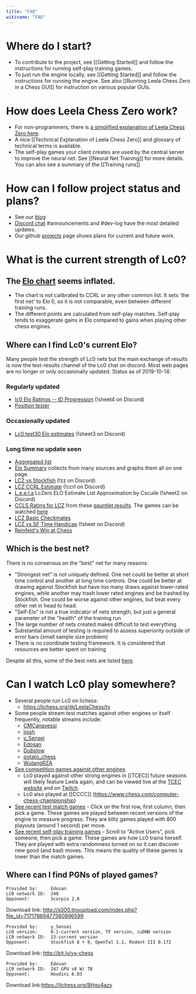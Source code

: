 ```yaml
---
title: "FAQ"
wikiname: "FAQ"
---
```

# Where do I start?
* To contribute to the project, see [[Getting Started]] and follow the instructions for running self-play training games.
* To just run the engine locally, see [[Getting Started]] and follow the instructions for running the engine. See also [[Running Leela Chess Zero in a Chess GUI]] for instruction on various popular GUIs.

# How does Leela Chess Zero work? 
* For non-programmers, there is [a simplified explanation of Leela Chess Zero here](https://github.com/LeelaChessZero/lc0/wiki/What-is-Lc0%3F-(for-non-programmers)).
* A nice [[Technical Explanation of Leela Chess Zero]] and glossary of technical terms is available.
* The self-play games your client creates are used by the central server to improve the neural net. See [[Neural Net Training]] for more details. You can also see a summary of the [[Training runs]]

# How can I follow project status and plans?
* See our [blog](https://blog.lczero.org)
* [Discord chat](https://discord.gg/pKujYxD) #announcements and #dev-log have the most detailed updates. 
* Our github [projects](https://github.com/orgs/LeelaChessZero/projects/1) page shows plans for current and future work.

# What is the current strength of Lc0?
## The [Elo chart](http://lczero.org) seems inflated.
* The chart is not calibrated to CCRL or any other common list. It sets 'the first net' to Elo 0, so it is not comparable, even between different training runs.
* The different points are calculated from self-play matches. Self-play tends to exaggerate gains in Elo compared to gains when playing other chess engines.

## Where can I find Lc0's current Elo?
Many people test the strength of Lc0 nets but the main exchange of results is now the test-results channel of the Lc0 chat on discord. Most web pages are no longer or only occasionally updated. Status as of 2019-10-14:

### Regularly updated
* [lc0 Elo Ratings -- ID Progression](https://docs.google.com/spreadsheets/d/1QxAG6XVTvvTAGlZ-kpSSvv0VuMGh7RkJjgKqgT37vMU/edit?ts=5bf04640#gid=0) (!sheet4 on Discord)
* [Position tester](https://docs.google.com/spreadsheets/d/1MeCqY05v41ojhnejrqSy2cUSfVhjYEAFbfNCn13cyH8/edit#gid=401642408)
### Occasionally updated
* [Lc0 test30 Elo estimates](https://docs.google.com/spreadsheets/d/19UL5a9I3M_TjIYwTpJQKdCi2RJHpxDD9YHnRogrwTnc/edit#gid=0) (!sheet3 on Discord)

### Long time no update seen
* [Aggregated list](https://docs.google.com/document/d/1vdmi1TJgPtYo_l-i-wDI_Ki6Hh9Ix26UbUP5HBbaquw)
* [Elo Summary](https://docs.google.com/spreadsheets/d/1Mi2qwPCK4aVNt9B8aC-HecIyLJ0BEAPvp63L59DTrY4/edit) collects from many sources and graphs them all on one page.
* [LCZ vs Stockfish](https://docs.google.com/spreadsheets/d/18UWR4FVhPi0vNwwPreu_avd9ycujGQ5ayR2LzJOWP4s) (!zz on Discord)
* [LCZ CCRL Estimate](https://docs.google.com/spreadsheets/d/1XSJiCcQpCLv0fNwrUn7jXjdkZFU63YFEWpdXv6dSSg0) (!ccrl on Discord)
* [L.e.e.l.a](https://docs.google.com/spreadsheets/d/1ZAIuHR6n-5JTxKQc0XUSx1jyUrgVEcj8DNLKA7-urBw/edit#gid=763519729) LcZero ELO Estimate List Approximation by Cscuile (!sheet2 on Discord)
* [CCLS Rating for LCZ](https://docs.google.com/spreadsheets/d/1xUO3-MDP5yMcaPzikJGgZ3K3K2ySZs_-fYA-FK4-Q1I/edit#gid=1245059886) from these [gauntlet results](https://docs.google.com/spreadsheets/d/1xUO3-MDP5yMcaPzikJGgZ3K3K2ySZs_-fYA-FK4-Q1I/edit#gid=1245059886). The games can be watched [here](https://www.twitch.tv/ccls)
* [LCZ Basic Checkmates](https://docs.google.com/spreadsheets/d/1uY7fplZzeXi8H52LK0L6Do2oYgF1v5VW3K_AjNS8l0M)
* [LCZ vs SF Time Handicap](https://docs.google.com/spreadsheets/d/1zcXqNzLNBT8RjTHO_AppL6WN0j8TGmOIh6osLPmaB6E) (!sheet on Discord)
* [Reinfeld's Win at Chess](https://docs.google.com/spreadsheets/d/1CZTRoxn3kEpXzOvj12wvWoJFz4SIbfCcuqcAJlLuRiM/edit#gid=1971603993)

## Which is the best net?

There is no consensus on the "best" net for many reasons:
* "Strongest net" is not uniquely defined. 
One net could be better at short time control and another at long time controls. One could be better at drawing against Stockfish but have too many draws against lower-rated engines, while another may trash lower rated engines and be trashed by Stockfish. One could be worse against other engines, but beat every other net in head to head.
* "Self-Elo" is not a true indicator of nets strength, but just a general parameter of the "health" of the training run
* The large number of nets created makes difficult to test everything 
* Substantial amount of testing is required to assess superiority outside of error bars (small sample size problem)
* There is no coordinate testing framework. It is considered that resources are better spent on training

Despite all this, some of the best nets are listed [here](https://github.com/LeelaChessZero/lc0/wiki/Best-Nets-for-Lc0).

# Can I watch Lc0 play somewhere?
* Several people run Lc0 on lichess:
  * https://lichess.org/@/LeelaChess/tv
* Some people stream test matches against other engines or itself frequently, notable streams include:
  * [CMCanavessi](https://twitch.tv/ccls)
  * [jjosh](https://www.twitch.tv/jjoshua2)
  * [y_Sensei](https://www.twitch.tv/y_sensei)
  * [Edosan](https://www.twitch.tv/edosani)
  * [Dubslow](https://twitch.tv/dubslow)
  * [potato_chess](https://twitch.tv/potato_chess)
  * [WutangRZA](https://www.twitch.tv/thewutangrza)
* [See competition games against other engines](http://legacy-tcec.chessdom.com/archive.php) 
  * Lc0 played against other strong engines in [[TCEC]] future seasons will likely feature Leela again, and can be viewed live at the [TCEC website](https://tcec.chessdom.com/) and on [Twitch](https://www.twitch.tv/tcec_chess_tv).
  * Lc0 also played at [[CCCC]] (https://www.chess.com/computer-chess-championship)
* [See recent test match games](http://lczero.org/matches) - Click on the first row, first column, then pick a game. These games are played between recent versions of the engine to measure progress. They are blitz games played with 800 playouts (around 1 second) per move.
* [See recent self-play training games](http://lczero.org/) - Scroll to "Active Users", pick someone, then pick a game. These games are how Lc0 trains herself. They are played with extra randomness turned on so it can discover new good (and bad) moves. This means the quality of these games is lower than the match games.

## Where can I find PGNs of played games?
```
Provided by:     Edosan
LC0 network ID:  240
Opponent:        Scorpio 2.8
```
Download link: http://s000.tinyupload.com/index.php?file_id=71717869477580896599

```
Provided by:     y_Sensei
LC0 version:     0.1-current version, TF version, cuDNN version
LC0 network ID:  13-current version
Opponent:        Stockfish 8 + 9, OpenTal 1.1, Rodent III 0.172
```
Download link: http://bit.ly/ys-chess

```
Provided by:     Edosan
LC0 network ID:  247 GPU v8 W/ TB
Opponent:        Houdini 6.03
```
Download link:https://lichess.org/BHgy4azy


